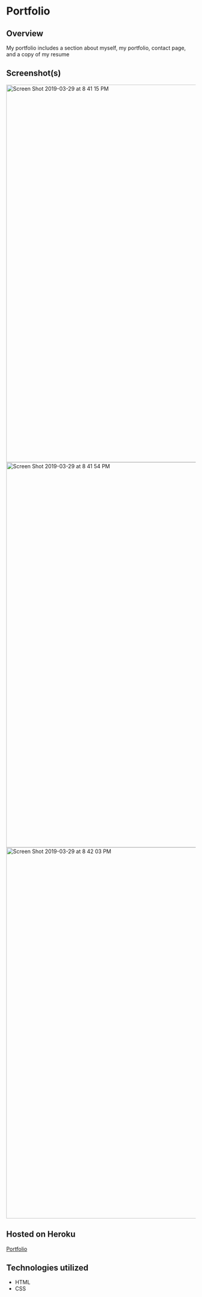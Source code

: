 # Portfolio

## Overview

My portfolio includes a section about myself, my portfolio, contact page, and a copy of my resume

## Screenshot(s)
<img width="1000" alt="Screen Shot 2019-03-29 at 8 41 15 PM" src="https://user-images.githubusercontent.com/42223683/55270984-65858580-5263-11e9-8e76-be07516efacb.png">
<img width="1020" alt="Screen Shot 2019-03-29 at 8 41 54 PM" src="https://user-images.githubusercontent.com/42223683/55270985-65858580-5263-11e9-96bc-b66864551133.png">
<img width="983" alt="Screen Shot 2019-03-29 at 8 42 03 PM" src="https://user-images.githubusercontent.com/42223683/55270986-65858580-5263-11e9-9110-45bc51065ddd.png">

## Hosted on Heroku

[Portfolio](https://greg-mash.herokuapp.com/)

## Technologies utilized
 - HTML
 - CSS
